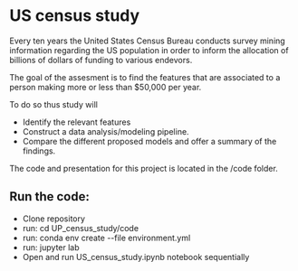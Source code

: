 # US census study 

Every ten years the United States Census Bureau conducts survey mining information regarding the US population in order to inform the allocation of billions of dollars of funding to various endevors.

The goal of the assesment is to find the features that are associated to a person making more or less than $50,000 per year.

To do so thus study will 

- Identify the relevant  features
- Construct a data analysis/modeling pipeline.
- Compare the different proposed models and offer a summary of the findings.

The code and presentation for this project is located in the /code folder.

## Run the code:

- Clone repository
- run: cd UP_census_study/code
- run: conda env create --file environment.yml
- run: jupyter lab
- Open and run US_census_study.ipynb notebook sequentially